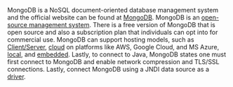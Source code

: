 MongoDB is a NoSQL document-oriented database management system and the official website can be found at [MongoDB](https://www.mongodb.com/). MongoDB is an [open-source management system](https://hevodata.com/learn/mongodb-open-source/). There is a free version of MongoDB that is open source and also a subscription plan that individuals can opt into for commercial use. MongoDB can support hosting models, such as [Client/Server](https://mongodb.github.io/mongo-java-driver/4.1/driver-reactive/tutorials/client-side-encryption/), [cloud](https://www.mongodb.com/cloud/atlas/lp/try4?utm_content=controldbaasterms&utm_source=google&utm_campaign=search_gs_pl_evergreen_atlas_core_prosp-brand_gic-null_amers-us_ps-all_desktop_eng_lead&utm_term=mongocloud&utm_medium=cpc_paid_search&utm_ad=p&utm_ad_campaign_id=12212624338&adgroup=115749703863&cq_cmp=12212624338&gclid=Cj0KCQjwz6ShBhCMARIsAH9A0qXgg3Yc_8_cK9LXl8v4JRu08Sxn3fA9EQwIikypXpnDANKMIkuZs7IaAursEALw_wcB) on platforms like AWS, Google Cloud, and MS Azure, [local](https://www.mongodb.com/docs/manual/reference/local-database/), and [embedded](https://www.mongodb.com/basics/embedded-mongodb). Lastly, to connect to Java, MongoDB states one must first connect to MongoDB and enable network compression and TLS/SSL connections. Lastly, connect MongoDB using a JNDI data source as a [driver](https://www.mongodb.com/languages/java).
